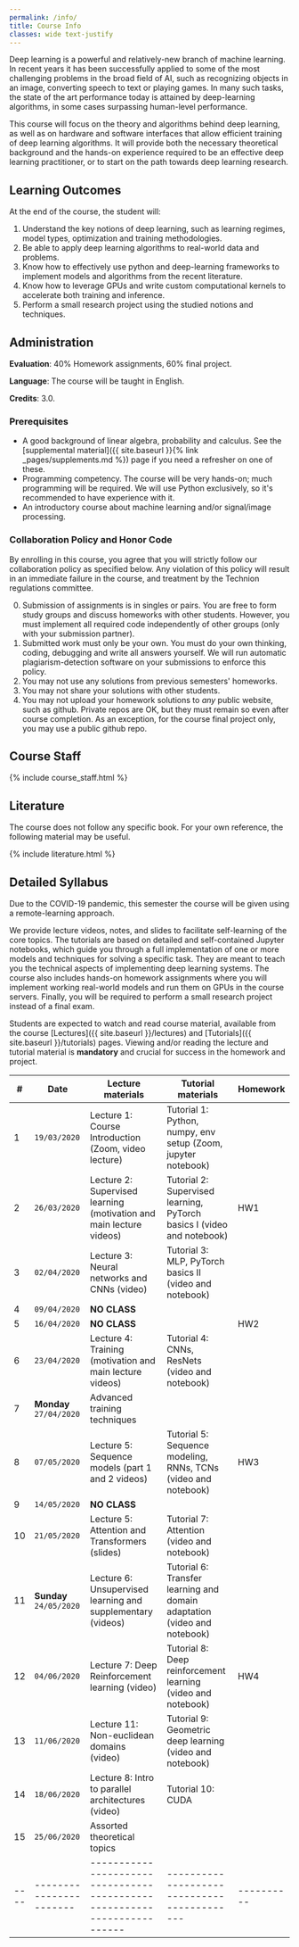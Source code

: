 ```yaml
---
permalink: /info/
title: Course Info
classes: wide text-justify
---
```


Deep learning is a powerful and relatively-new branch of machine learning.
In recent years it has been successfully applied to some of the most challenging
problems in the broad field of AI, such as recognizing objects in an image,
converting speech to text or playing games. In many such tasks,
the state of the art performance today is attained by deep-learning algorithms,
in some cases surpassing human-level performance.

This course will focus on the theory and algorithms behind deep learning,
as well as on hardware and software interfaces that allow efficient training of
deep learning algorithms. It will provide both the necessary theoretical
background and the hands-on experience required to be an effective deep learning
practitioner, or to start on the path towards deep learning research.

## Learning Outcomes

At the end of the course, the student will:

1.	Understand the key notions of deep learning, such as learning regimes, model
    types, optimization and training methodologies.
1.  Be able to apply deep learning algorithms to real-world data and problems.
1.	Know how to effectively use python and deep-learning frameworks to implement
    models and algorithms from the recent literature.
1.	Know how to leverage GPUs and write custom computational kernels to
    accelerate both training and inference.
1.	Perform a small research project using the studied notions and techniques.


## Administration

**Evaluation**: 40% Homework assignments, 60% final project.

**Language**: The course will be taught in English.

**Credits**: 3.0.

### Prerequisites

- A good background of linear algebra, probability and calculus. See the
  [supplemental material]({{ site.baseurl }}{% link _pages/supplements.md %})
  page if you need a refresher on one of these.
- Programming competency. The course will be very hands-on; much programming
  will be required.  We will use Python exclusively, so it's recommended to have
  experience with it.
- An introductory course about machine learning and/or signal/image processing.

### Collaboration Policy and Honor Code

By enrolling in this course, you agree that you will strictly follow our
collaboration policy as specified below. Any violation of this policy will
result in an immediate failure in the course, and treatment by the Technion
regulations committee.

0. Submission of assignments is in singles or pairs.
   You are free to form study groups and discuss homeworks with other students.
   However, you must implement all required code independently of other groups
   (only with your submission partner).
1. Submitted work must only be your own. You must do your own thinking,
   coding, debugging and write all answers yourself. We will run automatic
   plagiarism-detection software on your submissions to enforce this policy.
3. You may not use any solutions from previous semesters' homeworks.
4. You may not share your solutions with other students.
5. You may not upload your homework solutions to *any* public website, such as
   github. Private repos are OK, but they must remain so even after course completion.
   As an exception, for the course final project only, you may use a public github repo.

## Course Staff

{% include course_staff.html %}

## Literature

The course does not follow any specific book. For your own reference, the
following material may be useful.

{% include literature.html %}

## Detailed Syllabus

Due to the COVID-19 pandemic, this semester the course will be given using a remote-learning approach.

We provide lecture videos, notes, and slides to facilitate self-learning of the
core topics.  The tutorials are based on detailed and self-contained Jupyter
notebooks, which guide you through a full implementation of one or more models
and techniques for solving a specific task. They are meant to teach you the
technical aspects of implementing deep learning systems.  The course also
includes hands-on homework assignments where you will implement working
real-world models and run them on GPUs in the course servers.  Finally, you will be
required to perform a small research project instead of a final exam.

Students are expected to watch and read course material, available from the
course [Lectures]({{ site.baseurl }}/lectures) and [Tutorials]({{ site.baseurl
}}/tutorials) pages.  Viewing and/or reading the lecture and tutorial material is
**mandatory** and crucial for success in the homework and project.


| #    | Date                       | Lecture materials                                                        | Tutorial materials                                                       | Homework   |
| ---- | -----------------------    | ------------------------------------------------------------------------ | -------------------------------------------                              | ---------- |
| 1    | `19/03/2020`               | Lecture 1: Course Introduction (Zoom, video lecture)                     | Tutorial 1: Python, numpy, env setup (Zoom, jupyter notebook)            |            |
| 2    | `26/03/2020`               | Lecture 2: Supervised learning (motivation and main lecture videos)      | Tutorial 2: Supervised learning, PyTorch basics I (video and notebook)   | HW1        |
| 3    | `02/04/2020`               | Lecture 3: Neural networks and CNNs (video)                              | Tutorial 3: MLP, PyTorch basics II (video and notebook)                  |            |
| 4    | `09/04/2020`               | **NO CLASS**                                                             |                                                                          |            |
| 5    | `16/04/2020`               | **NO CLASS**                                                             |                                                                          | HW2        |
| 6    | `23/04/2020`               | Lecture 4: Training (motivation and main lecture videos)                 | Tutorial 4: CNNs, ResNets (video and notebook)                           |            |
| 7    | **Monday**<br>`27/04/2020` | Advanced training techniques                                             |                                                                          |            |
| 8    | `07/05/2020`               | Lecture 5: Sequence models (part 1 and 2 videos)                         | Tutorial 5: Sequence modeling, RNNs, TCNs (video and notebook)           | HW3        |
| 9    | `14/05/2020`               | **NO CLASS**                                                             |                                                                          |            |
| 10   | `21/05/2020`               | Lecture 5: Attention and Transformers (slides)                           | Tutorial 7: Attention (video and notebook)                               |            |
| 11   | **Sunday**<br>`24/05/2020` | Lecture 6: Unsupervised learning and supplementary (videos)              | Tutorial 6: Transfer learning and domain adaptation (video and notebook) |            |
| 12   | `04/06/2020`               | Lecture 7: Deep Reinforcement learning (video)                           | Tutorial 8: Deep reinforcement learning (video and notebook)             | HW4        |
| 13   | `11/06/2020`               | Lecture 11: Non-euclidean domains (video)                                | Tutorial 9: Geometric deep learning (video and notebook)                 |            |
| 14   | `18/06/2020`               | Lecture 8:  Intro to parallel architectures (video)                      | Tutorial 10: CUDA                                                        |            |
| 15   | `25/06/2020`               | Assorted theoretical topics                                              |                                                                          |            |
| ---- | -----------------------    | ------------------------------------------------------------------------ | -------------------------------------------                              | ---------- |

